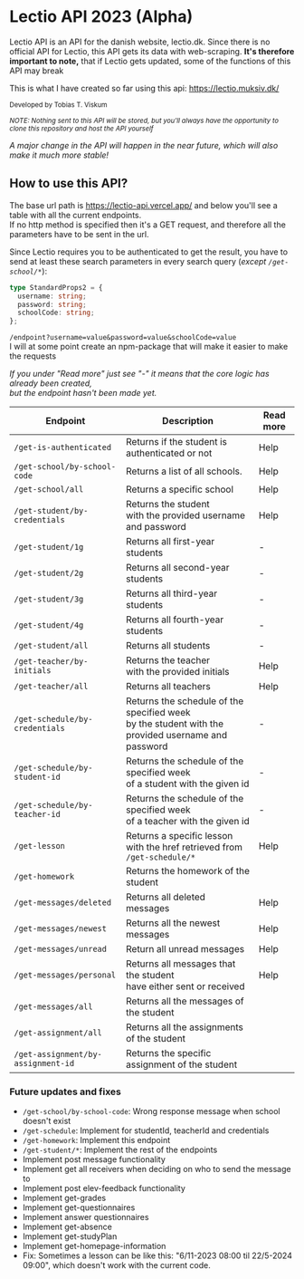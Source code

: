 # Lectio API 2023 (Alpha)

Lectio API is an API for the danish website, lectio.dk. Since there is no official API for Lectio, this API gets its data with web-scraping. <b>It's therefore important to note,</b> that if Lectio gets updated, some of the functions of this API may break

This is what I have created so far using this api: https://lectio.muksiv.dk/

<small>Developed by Tobias T. Viskum</small>

<small><i>NOTE: Nothing sent to this API will be stored, but you'll always have the opportunity to clone this repository and host the API yourself</i></small>

<i>A major change in the API will happen in the near future, which will also make it much more stable!</i>

## How to use this API?

The base url path is https://lectio-api.vercel.app/ and below you'll see a table with all the current endpoints. <br> If no http method is specified then it's a GET request, and therefore all the parameters have to be sent in the url.

Since Lectio requires you to be authenticated to get the result, you have to send at least these search parameters in every search query (<i>except `/get-school/*`</i>):

```ts
type StandardProps2 = {
  username: string;
  password: string;
  schoolCode: string;
};
```

`/endpoint?username=value&password=value&schoolCode=value`<br>
I will at some point create an npm-package that will make it easier to make the requests

<i>If you under "Read more" just see "-" it means that the core logic has already been created, <br> but the endpoint hasn't been made yet. </i>

| Endpoint                           | Description                                                                                            | Read more |
| ---------------------------------- | ------------------------------------------------------------------------------------------------------ | --------- |
| `/get-is-authenticated`            | Returns if the student is authenticated or not                                                         | Help      |
| `/get-school/by-school-code`       | Returns a list of all schools.                                                                         | Help      |
| `/get-school/all`                  | Returns a specific school                                                                              | Help      |
| `/get-student/by-credentials`      | Returns the student<br>with the provided username and password                                         | Help      |
| `/get-student/1g`                  | Returns all first-year students                                                                        | -         |
| `/get-student/2g`                  | Returns all second-year students                                                                       | -         |
| `/get-student/3g`                  | Returns all third-year students                                                                        | -         |
| `/get-student/4g`                  | Returns all fourth-year students                                                                       | -         |
| `/get-student/all`                 | Returns all students                                                                                   | -         |
| `/get-teacher/by-initials`         | Returns the teacher<br>with the provided initials                                                      | Help      |
| `/get-teacher/all`                 | Returns all teachers                                                                                   | Help      |
| `/get-schedule/by-credentials`     | Returns the schedule of the specified week <br> by the student with the provided username and password | -         |
| `/get-schedule/by-student-id`      | Returns the schedule of the specified week <br> of a student with the given id                         | -         |
| `/get-schedule/by-teacher-id`      | Returns the schedule of the specified week <br> of a teacher with the given id                         | -         |
| `/get-lesson`                      | Returns a specific lesson<br>with the href retrieved from `/get-schedule/*`                            | Help      |
| `/get-homework`                    | Returns the homework of the student                                                                    |           |
| `/get-messages/deleted`            | Returns all deleted messages                                                                           | Help      |
| `/get-messages/newest`             | Returns all the newest messages                                                                        | Help      |
| `/get-messages/unread`             | Return all unread messages                                                                             | Help      |
| `/get-messages/personal`           | Returns all messages that the student<br>have either sent or received                                  | Help      |
| `/get-messages/all`                | Returns all the messages of the student                                                                |           |
| `/get-assignment/all`              | Returns all the assignments of the student                                                             |           |
| `/get-assignment/by-assignment-id` | Returns the specific assignment of the student                                                         |           |

### Future updates and fixes

- `/get-school/by-school-code`: Wrong response message when school doesn't exist
- `/get-schedule`: Implement for studentId, teacherId and credentials
- `/get-homework`: Implement this endpoint
- `/get-student/*`: Implement the rest of the endpoints
- Implement post message functionality
- Implement get all receivers when deciding on who to send the message to
- Implement post elev-feedback functionality
- Implement get-grades
- Implement get-questionnaires
- Implement answer questionnaires
- Implement get-absence
- Implement get-studyPlan
- Implement get-homepage-information
- Fix: Sometimes a lesson can be like this: "6/11-2023 08:00 til 22/5-2024 09:00", which doesn't work with the current code.
